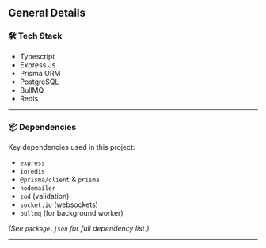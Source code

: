## General Details

### 🛠️ Tech Stack

- Typescript
- Express Js
- Prisma ORM
- PostgreSQL
- BullMQ
- Redis

---

### 📦 Dependencies

Key dependencies used in this project:

- `express`
- `ioredis`
- `@prisma/client` & `prisma`
- `nodemailer`
- `zod` (validation)
- `socket.io` (websockets)
- `bullmq` (for background worker)

_(See `package.json` for full dependency list.)_

---
